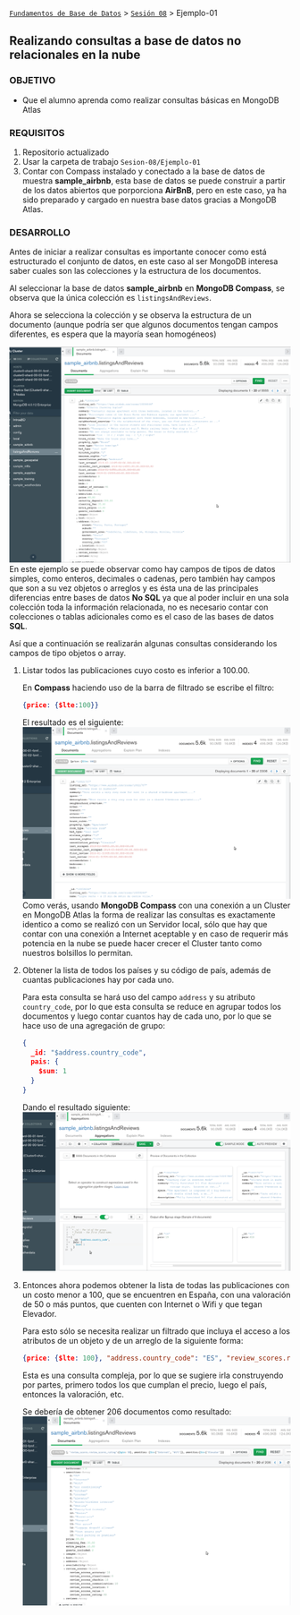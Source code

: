[`Fundamentos de Base de Datos`](../../Readme.md) > [`Sesión 08`](../Readme.md) > Ejemplo-01
## Realizando consultas a base de datos no relacionales en la nube

### OBJETIVO
- Que el alumno aprenda como realizar consultas básicas en MongoDB Atlas

### REQUISITOS
1. Repositorio actualizado
1. Usar la carpeta de trabajo `Sesion-08/Ejemplo-01`
1. Contar con Compass instalado y conectado a la base de datos de muestra __sample_airbnb__, esta base de datos se puede construir a partir de los datos abiertos que porporciona __AirBnB__, pero en este caso, ya ha sido preparado y cargado en nuestra base datos gracias a MongoDB Atlas.

### DESARROLLO
Antes de iniciar a realizar consultas es importante conocer como está estructurado el conjunto de datos, en este caso al ser MongoDB interesa saber cuales son las colecciones y la estructura de los documentos.

Al seleccionar la base de datos __sample_airbnb__ en __MongoDB Compass__, se observa que la única colección es `listingsAndReviews`.

Ahora se selecciona la colección y se observa la estructura de un documento (aunque podría ser que algunos documentos tengan campos diferentes, es espera que la mayoría sean homogéneos)

![Documento en listingsAndReviews](assets/documentos-listingsandreviews.png)
En este ejemplo se puede observar como hay campos de tipos de datos simples, como enteros, decimales o cadenas, pero también hay campos que son a su vez objetos o arreglos y es ésta una de las principales diferencias entre bases de datos __No SQL__ ya que al poder incluir en una sola colección toda la información relacionada, no es necesario contar con colecciones o tablas adicionales como es el caso de las bases de datos __SQL__.

Así que a continuación se realizarán algunas consultas considerando los campos de tipo objetos o array.

1. Listar todos las publicaciones cuyo costo es inferior a 100.00.

    En __Compass__ haciendo uso de la barra de filtrado se escribe el filtro:
    ```json
    {price: {$lte:100}}
    ```

    El resultado es el siguiente:
    ![Publicaciones con costo menos a 100](assets/documentos-01.png)
    Como verás, usando __MongoDB Compass__ con una conexión a un Cluster en MongoDB Atlas la forma de realizar las consultas es exactamente identico a como se realizó con un Servidor local, sólo que hay que contar con una conexión a Internet aceptable y en caso de requerir más potencia en la nube se puede hacer crecer el Cluster tanto como nuestros bolsillos lo permitan.

1. Obtener la lista de todos los países y su código de país, además de cuantas publicaciones hay por cada uno.

   Para esta consulta se hará uso del campo `address` y su atributo `country_code`, por lo que esta consulta se reduce en agrupar todos los documentos y luego contar cuantos hay de cada uno, por lo que se hace uso de una agregación de grupo:
   ```json
   {
     _id: "$address.country_code",
     pais: {
       $sum: 1
     }
   }
   ```

   Dando el resultado siguiente:
   ![Lista de paises y su cantidad](assets/documentos-02.png)

1. Entonces ahora podemos obtener la lista de todas las publicaciones con un costo menor a 100, que se encuentren en España, con una valoración de 50 o más puntos, que cuenten con Internet o Wifi y que tegan Elevador.

   Para esto sólo se necesita realizar un filtrado que incluya el acceso a los atributos de un objeto y de un arreglo de la siguiente forma:
   ```json
   {price: {$lte: 100}, "address.country_code": "ES", "review_scores.review_scores_rating":{$gte: 50}, amenities: {$in:["Internet", "Wifi"]}, amenities:{$in:["Elevator"]}}
   ```
   Esta es una consulta compleja, por lo que se sugiere irla construyendo por partes, primero todos los que cumplan el precio, luego el país, entonces la valoración, etc.

   Se debería de obtener 206 documentos como resultado:
   ![Resultado del filtrado](assets/documentos-03.png)

